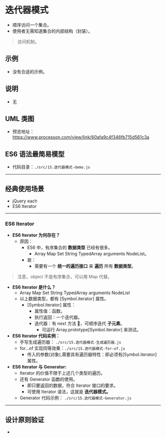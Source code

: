 # 迭代器模式

- 顺序访问一个集合。
- 使用者无需知道集合的内部结构（封装）。

> 访问机制。

## 示例

- 没有合适的示例。

## 说明

- 无

## UML 类图

- 预览地址：https://www.processon.com/view/link/60afa9c4f346fb715d561c3a

## ES6 语法最简易模型

- 代码目录：`./src/15.迭代器模式-demo.js`

---

## 经典使用场景

- jQuery each
- ES6 Iterator

---

### ES6 Iterator

- **ES6 Iterator 为何存在？**
  - 原因：
    - ES6 中，有序集合的 **数据类型** 已经有很多。
      - Array Map Set String TypedArray arguments NodeList。
    - 故：
      - 需要有一个 **统一的遍历接口** 来 **遍历** 所有 **数据类型**。

> 注意，object 不是有序集合，可以用 Map 代替。

- **ES6 Iterator 是什么？**
  - Array Map Set String TypedArray arguments NodeList
  - 以上数据类型，都有 [Symbol.iterator] 属性。
    - [Symbol.iterator] 属性：
      - 属性值：函数。
      - 执行返回：一个迭代器。
      - 迭代器：有 next 方法 ，可顺序迭代 **子元素**。
        - 可运行 Array.prototype[Symbol.iterator] 来测试。
- **ES6 Iterator 代码实例：**
  - 手写生成遍历器： `./src/15.迭代器模式-生成遍历器.js`
  - for...of 实现同等效果：`./src/15.迭代器模式-for-of.js`
    - 传入的参数(对象),需要具有遍历器特性：即必须有[Symbol.iterator]属性。
- **ES6 Iterator 与 Generator:**
  - Iterator 的价值不限于上述几个类型的遍历。
  - 还有 Generator 函数的使用。
    - 即只要返回的数据，符合 Iterator 接口的要求。
    - 可使用 Iterator 语法，这就是 **迭代器模式。**
  - Generator 代码示例： `./src/15.迭代器模式-Generator.js`

---

## 设计原则验证

-
